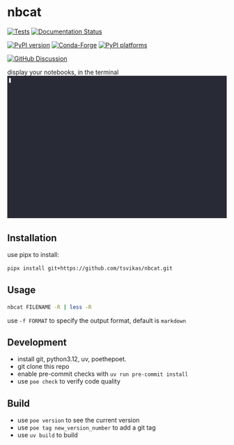 # nbcat

<!-- prettier-ignore-start -->
[![Tests][tests-badge]][tests-link]
[![Documentation Status][rtd-badge]][rtd-link]

[![PyPI version][pypi-version]][pypi-link]
[![Conda-Forge][conda-badge]][conda-link]
[![PyPI platforms][pypi-platforms]][pypi-link]

[![GitHub Discussion][github-discussions-badge]][github-discussions-link]


[tests-badge]:              https://github.com/tsvikas/nbcat/actions/workflows/tests.yml/badge.svg
[tests-link]:               https://github.com/tsvikas/nbcat/actions/workflows/tests.yml
[conda-badge]:              https://img.shields.io/conda/vn/conda-forge/nbcat
[conda-link]:               https://github.com/conda-forge/nbcat-feedstock
[github-discussions-badge]: https://img.shields.io/static/v1?label=Discussions&message=Ask&color=blue&logo=github
[github-discussions-link]:  https://github.com/tsvikas/nbcat/discussions
[pypi-link]:                https://pypi.org/project/nbcat/
[pypi-platforms]:           https://img.shields.io/pypi/pyversions/nbcat
[pypi-version]:             https://img.shields.io/pypi/v/nbcat
[rtd-badge]:                https://readthedocs.org/projects/nbcat/badge/?version=latest
[rtd-link]:                 https://nbcat.readthedocs.io/en/latest/?badge=latest

<!-- prettier-ignore-end -->
<!-- SPHINX-START -->

display your notebooks, in the terminal ![Demo](assets/DEMO.gif)

## Installation

use pipx to install:

```bash
pipx install git+https://github.com/tsvikas/nbcat.git
```

## Usage

```bash
nbcat FILENAME -R | less -R
```

use `-f FORMAT` to specify the output format, default is `markdown`

## Development

- install git, python3.12, uv, poethepoet.
- git clone this repo
- enable pre-commit checks with `uv run pre-commit install`
- use `poe check` to verify code quality

## Build

- use `poe version` to see the current version
- use `poe tag new_version_number` to add a git tag
- use `uv build` to build
